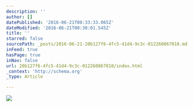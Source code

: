 ```yaml
---
description: ''
author: []
datePublished: '2016-06-21T00:33:33.065Z'
dateModified: '2016-06-21T00:30:01.545Z'
title: ''
starred: false
sourcePath: _posts/2016-06-21-20b127f6-4fc5-41d4-9c3c-012260867010.md
inFeed: true
hasPage: true
inNav: false
url: 20b127f6-4fc5-41d4-9c3c-012260867010/index.html
_context: 'http://schema.org'
_type: Article

---
```

![](https://the-grid-user-content.s3-us-west-2.amazonaws.com/602696fb-d808-44e9-9d0f-cf6131511998.jpg)